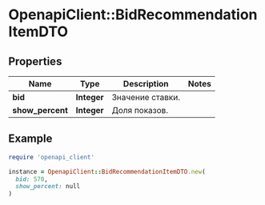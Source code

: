 # OpenapiClient::BidRecommendationItemDTO

## Properties

| Name | Type | Description | Notes |
| ---- | ---- | ----------- | ----- |
| **bid** | **Integer** | Значение ставки. |  |
| **show_percent** | **Integer** | Доля показов.  |  |

## Example

```ruby
require 'openapi_client'

instance = OpenapiClient::BidRecommendationItemDTO.new(
  bid: 570,
  show_percent: null
)
```

